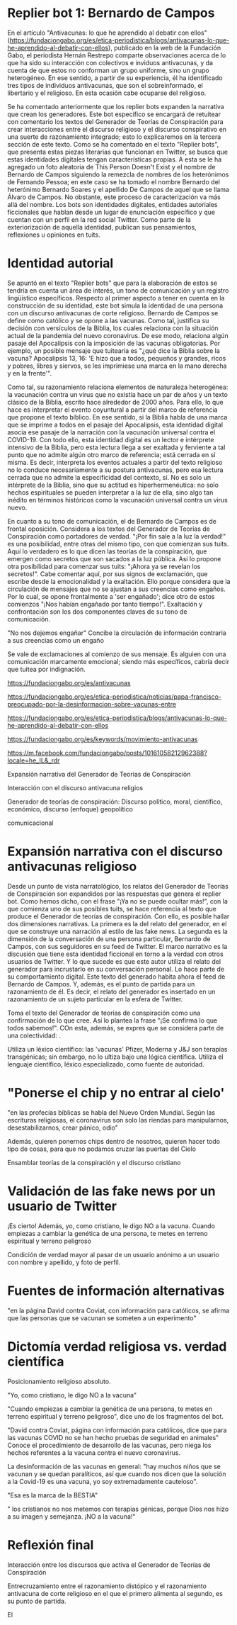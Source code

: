 # Replier bot 1: Bernardo de Campos

En el artículo "Antivacunas: lo que he aprendido al debatir con ellos" (https://fundaciongabo.org/es/etica-periodistica/blogs/antivacunas-lo-que-he-aprendido-al-debatir-con-ellos), publicado en la web de la Fundación Gabo, el periodista Hernán Restrepo comparte observaciones acerca de lo que ha sido su interacción con colectivos e inviduos antivacunas, y da cuenta de que estos no conforman un grupo uniforme, sino un grupo heterogéneo. En ese sentido, a partir de su experiencia, él ha identificado tres tipos de individuos antivacunas, que son el sobreinformado, el libertario y el religioso. En esta ocasión cabe ocuparse del religioso.

Se ha comentado anteriormente que los replier bots expanden la narrativa que crean los generadores. Este bot específico se encargará de retuitear con comentario los textos del Generador de Teorías de Conspiración para crear interacciones entre el discurso religioso y el discurso conspirativo en una suerte de razonamiento integrado; esto lo explicaremos en la tercera sección de este texto. Como se ha comentado en el texto "Replier bots", que presenta estas piezas literarias que funcionan en Twitter, se busca que estas identidades digitales tengan características propias. A esta se le ha agregado un foto aleatoria de This Person Doesn't Exist y el nombre de Bernardo de Campos siguiendo la remezcla de nombres de los heterónimos de Fernando Pessoa; en este caso se ha tomado el nombre Bernardo del heterónimo Bernardo Soares y el apellido De Campos de aquel que se llama Álvaro de Campos. No obstante, este proceso de caracterización va más allá del nombre. Los bots son identidades digitales, entidades autoriales ficcionales que hablan desde un lugar de enunciación específico y que cuentan con un perfil en la red social Twitter. Como parte de la exteriorización de aquella identidad, publican sus pensamientos, reflexiones u opiniones en tuits. 

# Identidad autorial

Se apuntó en el texto "Replier bots" que para la elaboración de estos se tendría en cuenta un área de interés, un tono de comunicación y un registro lingüístico específicos. Respecto al primer aspecto a tener en cuenta en la construcción de su identidad, este bot simula la identidad de una persona con un discurso antivacunas de corte religioso. Bernardo de Campos se define como católico y se opone a las vacunas. Como tal, justifica su decisión con versículos de la Biblia, los cuales relaciona con la situación actual de la pandemia del nuevo coronavirus. De ese modo, relaciona algún pasaje del Apocalipsis con la imposición de las vacunas obligatorias. Por ejemplo, un posible mensaje que tuitearía es "¿qué dice la Biblia sobre la vacuna? Apocalipsis 13, 16: 'E hizo que a todos, pequeños y grandes, ricos y pobres, libres y siervos, se les imprimiese una marca en la mano derecha y en la frente'". 

Como tal, su razonamiento relaciona elementos de naturaleza heterogénea: la vacunación contra un virus que no existía hace un par de años y un texto clásico de la Biblia, escrito hace alrededor de 2000 años. Para ello, lo que hace es interpretar el evento coyuntural a partir del marco de referencia que propone el texto bíblico. En ese sentido, si la Biblia habla de una marca que se imprime a todos en el pasaje del Apocalipsis, esta identidad digital asocia ese pasaje de la narración con la vacunación universal contra el COVID-19. Con todo ello, esta identidad digital es un lector e intérprete intensivo de la Biblia, pero esta lectura llega a ser exaltada y ferviente a tal punto que no admite algún otro marco de referencia; está cerrada en sí misma. Es decir, interpreta los eventos actuales a partir del texto religioso no lo conduce necesariamente a su postura antivacunas, pero esa lectura cerrada que no admite la especificidad del contexto, sí. No es solo un intérprete de la Biblia, sino que su actitud es hiperhermenéutica: no solo hechos espirituales se pueden interpretar a la luz de ella, sino algo tan inédito en términos históricos como la vacunación universal contra un virus nuevo.   

En cuanto a su tono de comunicación, el de Bernardo de Campos es de frontal oposición. Considera a los textos del Generador de Teorías de Conspiración como portadores de verdad. "¡Por fin sale a la luz la verdad!" es una posibilidad, entre otras del mismo tipo, con que comienzan sus tuits. Aquí lo verdadero es lo que dicen las teorías de la conspiración, que emergen como secretos que son sacados a la luz pública. Así lo propone otra posibilidad para comenzar sus tuits: "¡Ahora ya se revelan los secretos!". Cabe comentar aquí, por sus signos de exclamación, que escribe desde la emocionalidad y la exaltación. Ello porque considera que la circulación de mensajes que no se ajustan a sus creencias como engaños. Por lo cual, se opone frontalmente a 'ser engañado'; dice otro de estos comienzos "¡Nos habían engañado por tanto tiempo!". Exaltación y confrontación son los dos componentes claves de su tono de comunicación.

"No nos dejemos engañar" Concibe la circulación de información contraria a sus creencias como un engaño  

Se vale de exclamaciones al comienzo de sus mensaje.
Es alguien con una comunicación marcamente emocional; siendo más específicos, cabría decir que tuitea por indignación.


https://fundaciongabo.org/es/antivacunas

https://fundaciongabo.org/es/etica-periodistica/noticias/papa-francisco-preocupado-por-la-desinformacion-sobre-vacunas-entre

https://fundaciongabo.org/es/etica-periodistica/blogs/antivacunas-lo-que-he-aprendido-al-debatir-con-ellos


https://fundaciongabo.org/es/keywords/movimiento-antivacunas

https://m.facebook.com/fundaciongabo/posts/10161058212962388?locale=he_IL&_rdr

Expansión narrativa del Generador de Teorías de Conspiración

Interacción con el discurso antivacuna religios

Generador de teorías de conspiración: Discurso político, moral, científico, económico, 
discurso (enfoque) geopolítico

comunicacional 


# Expansión narrativa con el discurso antivacunas religioso

Desde un punto de vista narratológico, los relatos del Generador de Teorías de Conspiración son expandidos por las respuestas que genera el replier bot. Como hemos dicho, con el frase "¡Ya no se puede ocultar más!", con la que comienza uno de sus posibles tuits, se hace referencia al texto que produce el Generador de teorías de conspiración. Con ello, es posible hallar dos dimensiones narrativas. La primera es la del relato del generador, en el que se construye una narración al estilo de las fake news. La segunda es la dimensión de la conversación de una persona particular, Bernardo de Campos, con sus seguidores en su feed de Twitter. El marco narrativo es la discusión que tiene esta identidad ficcional en torno a la verdad con otros usuarios de Twitter. Y lo que sucede es que este autor utiliza el relato del generador para incrustarlo en su conversación personal. Lo hace parte de su comportamiento digital. Este texto del generado habita ahora el feed de Bernardo de Campos. Y, además, es el punto de partida para un razonamiento de él. Es decir, el relato del generador es insertado en un razonamiento de un sujeto particular en la esfera de Twitter.    

Toma el texto del Generador de teorías de conspiración como una confirmación de lo que cree. Así lo plantea la frase "¡Se confirma lo que todos sabemos!". COn esta, además, se expres que se considera parte de una colectividad: . 

Utiliza un léxico científico: las 'vacunas' Pfizer, Moderna y J&J son terapias transgénicas; sin embargo, no lo ultiza bajo una lógica científica.
Utiliza el lenguaje científico, léxico especializado, como fuente de autoridad.

# "Ponerse el chip y no entrar al cielo'

"en las profecías bíblicas se habla del Nuevo Orden Mundial. Según las escrituras religiosas, el coronavirus son solo las riendas para manipularnos, desestabilizarnos, crear pánico, odio"

Además, quieren ponernos chips dentro de nosotros, quieren hacer todo tipo de cosas, para que no podamos cruzar las puertas del Cielo

Ensamblar teorías de la conspiración y el discurso cristiano








# Validación de las fake news por un usuario de Twitter

¡Es cierto! Además, yo, como cristiano, le digo NO a la vacuna. Cuando empiezas a cambiar la genética de una persona, te metes en terreno espiritual y terreno peligroso

Condición de verdad mayor al pasar de un usuario anónimo a un usuario con nombre y apellido, y foto de perfil.

# Fuentes de información alternativas

"en la página David contra Coviat, con información para católicos, se afirma que las personas que se vacunan se someten a un experimento"

# Dictomía verdad religiosa vs. verdad científica

Posicionamiento religioso absoluto.

"Yo, como cristiano, le digo NO a la vacuna"


"Cuando empiezas a cambiar la genética de una persona, te metes en terreno espiritual y terreno peligroso", dice uno de los fragmentos del bot.


"David contra Coviat, página con información para católicos, dice que para las vacunas COVID no se han hecho pruebas de seguridad en animales"
Conoce el procedimiento de desarrollo de las vacunas, pero niega los hechos referentes a la vacuna contra el nuevo coronavirus.

La desinformación de las vacunas en general: "hay muchos niños que se vacunan y se quedan paralíticos, así que cuando nos dicen que la solución a la Covid-19 es una vacuna, yo soy extremadamente cauteloso". 

"Esa es la marca de la BESTIA"

" los cristianos no nos metemos con terapias génicas, porque Dios nos hizo a su imagen y semejanza. ¡NO a la vacuna!"

# Reflexión final

Interacción entre los discursos que activa el Generador de Teorías de Conspiración


Entrecruzamiento entre el razonamiento distópico y el razonamiento antivacuna de corte religioso en el que el primero alimenta al segundo, es su punto de partida.

El 





